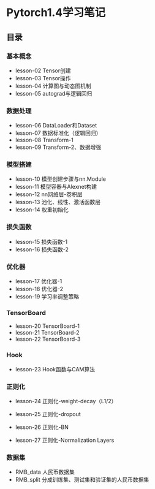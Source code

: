 # Pytorch1.4学习笔记
## 目录
### 基本概念
* lesson-02 Tensor创建
* lesson-03 Tensor操作
* lesson-04 计算图与动态图机制 
* lesson-05 autograd与逻辑回归

### 数据处理
* lesson-06 DataLoader和Dataset
* lesson-07 数据标准化（逻辑回归）
* lesson-08 Transform-1
* lesson-09 Transform-2、数据增强

### 模型搭建
* lesson-10 模型创建步骤与nn.Module
* lesson-11 模型容器与Alexnet构建
* lesson-12 nn网络层-卷积层
* lesson-13 池化、线性、激活函数层
* lesson-14 权重初始化

### 损失函数
* lesson-15 损失函数-1
* lesson-16 损失函数-2

### 优化器
* lesson-17 优化器-1
* lesson-18 优化器-2
* lesson-19 学习率调整策略

### TensorBoard
* lesson-20 TensorBoard-1
* lesson-21 TensorBoard-2
* lesson-22 TensorBoard-3

### Hook
* lesson-23 Hook函数与CAM算法

### 正则化
* lesson-24 正则化-weight-decay（L1/2）
* lesson-25 正则化-dropout
* lesson-26 正则化-BN

* lesson-27 正则化-Normalization Layers
 

### 数据集
* RMB_data  人民币数据集
* RMB_split 分成训练集、测试集和验证集的人民币数据集